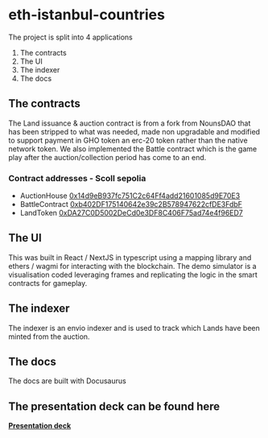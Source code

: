# eth-istanbul-countries

The project is split into 4 applications 

1. The contracts 
1. The UI
1. The indexer
1. The docs

## The contracts 
The Land issuance & auction contract is from a fork from NounsDAO that has been stripped to what was needed, made non upgradable and modified to support payment in GHO token an erc-20 token rather than the native network token. We also implemented the Battle contract which is the game play after the auction/collection period has come to an end.

### Contract addresses - Scoll sepolia

- AuctionHouse [0x14d9eB937fc751C2c64Ff4add21601085d9E70E3](https://sepolia.scrollscan.com/address/0x14d9eB937fc751C2c64Ff4add21601085d9E70E3) 
- BattleContract [0xb402DF175140642e39c2B578947622cfDE3FdbF](https://sepolia.scrollscan.com/address/0xb402DF175140642e39c2B578947622cfDE3FdbF)
- LandToken  [0xDA27C0D5002DeCd0e3DF8C406F75ad74e4f96ED7](https://sepolia.scrollscan.com/address/0xDA27C0D5002DeCd0e3DF8C406F75ad74e4f96ED7)


## The UI 
This was built in React / NextJS in typescript using a mapping library and ethers / wagmi for interacting with the blockchain. The demo simulator is a visualisation coded leveraging frames and replicating the logic in the smart contracts for gameplay.

## The indexer 
The indexer is an envio indexer and is used to track which Lands have been minted from the auction.

## The docs
The docs are built with Docusaurus

## The presentation deck can be found here
[**Presentation deck**](https://docs.google.com/presentation/d/1QVZTLv0xdGNLfktdzUU-S07cI5fK6HfABocyB-_h8-8/edit?usp=sharing)
